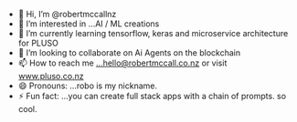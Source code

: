 - 👋 Hi, I’m @robertmccallnz 
- 👀 I’m interested in ...AI / ML creations
- 🌱 I’m currently learning tensorflow, keras and microservice architecture for PLUSO 
- 💞️ I’m looking to collaborate on Ai Agents on the blockchain
- 📫 How to reach me ...hello@robertmccall.co.nz or visit www.pluso.co.nz
- 😄 Pronouns: ...robo is my nickname.
- ⚡ Fun fact: ...you can create full stack apps with a chain of prompts. so cool.

<!---
robertmccallnz/robertmccallnz is a ✨ special ✨ repository because its `README.md` (this file) appears on your GitHub profile.
You can click the Preview link to take a look at your changes.
--->
